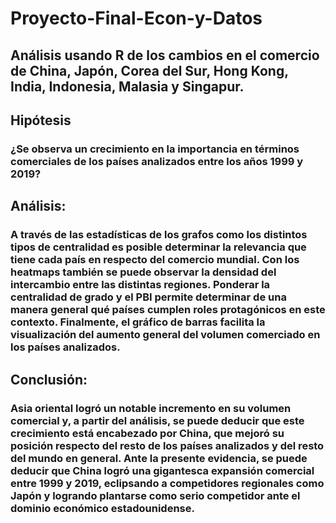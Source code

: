 # Proyecto-Final-Econ-y-Datos
## Análisis usando R de los cambios en el comercio de China, Japón, Corea del Sur, Hong Kong, India, Indonesia, Malasia y Singapur.

## Hipótesis
### ¿Se observa un crecimiento en la importancia en términos comerciales de los países analizados entre los años 1999 y 2019?

## Análisis:
### A través de las estadísticas de los grafos como los distintos tipos de centralidad es posible determinar la relevancia que tiene cada país en respecto del comercio mundial. Con los heatmaps también se puede observar la densidad del intercambio entre las distintas regiones. Ponderar la centralidad de grado y el PBI permite determinar de una manera general qué países cumplen roles protagónicos en este contexto. Finalmente, el gráfico de barras facilita la visualización del aumento general del volumen comerciado en los países analizados.

## Conclusión:
### Asia oriental logró un notable incremento en su volumen comercial y, a partir del análisis, se puede deducir que este crecimiento está encabezado por China, que mejoró su posición respecto del resto de los países analizados y del resto del mundo en general. Ante la presente evidencia, se puede deducir que China logró una gigantesca expansión comercial entre 1999 y 2019, eclipsando a competidores regionales como Japón y logrando plantarse como serio competidor ante el dominio económico estadounidense. 
